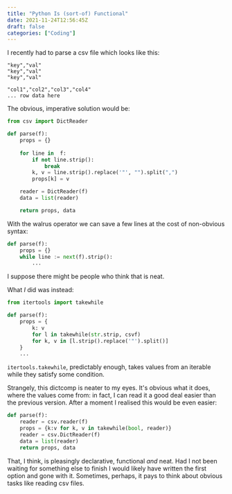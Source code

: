 ```yaml
---
title: "Python Is (sort-of) Functional"
date: 2021-11-24T12:56:45Z
draft: false
categories: ["Coding"]
---
```

I recently had to parse a csv file which looks like this:

```csv
"key","val"
"key","val"
"key","val"

"col1","col2","col3","col4"
... row data here
```

The obvious, imperative solution would be:

```python
from csv import DictReader

def parse(f):
    props = {}
    
    for line in  f:
        if not line.strip():
            break
        k, v = line.strip().replace('"', "").split(",")
        props[k] = v

    reader = DictReader(f)
    data = list(reader)

    return props, data
```

With the walrus operator we can save a few lines at the cost of non-obvious
syntax:

```python
def parse(f):
    props = {}
    while line := next(f).strip():
        ...
```

I suppose there might be people who think that is neat.

What _I_ did was instead:

```python
from itertools import takewhile

def parse(f):
    props = {
        k: v
        for l in takewhile(str.strip, csvf)
        for k, v in [l.strip().replace('"').split()]
    }
    ...
```

`itertools.takewhile`, predictably enough, takes values from an iterable while
they satisfy some condition.

Strangely, this dictcomp is neater to my eyes.  It's obvious what it does, where
the values come from: in fact, I can read it a good deal easier than the
previous version.  After a moment I realised this would be even easier:

```python
def parse(f):
    reader = csv.reader(f)
    props = {k:v for k, v in takewhile(bool, reader)}
    reader = csv.DictReader(f)
    data = list(reader)
    return props, data
```

That, I think, is pleasingly declarative, functional _and_ neat.  Had I not been
waiting for something else to finish I would likely have written the first
option and gone with it.  Sometimes, perhaps, it pays to think about obvious
tasks like reading csv files.



